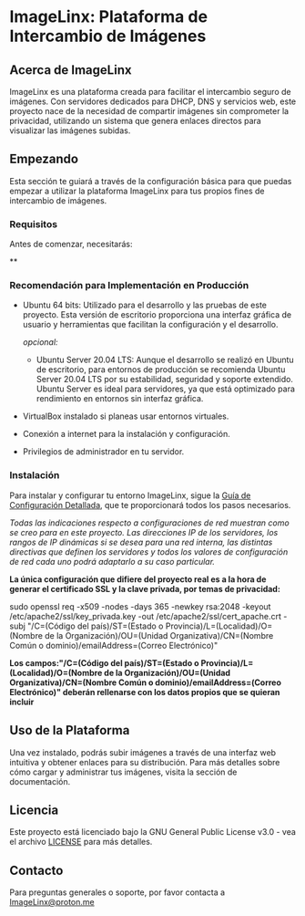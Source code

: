 # ImageLinx: Plataforma de Intercambio de Imágenes

## Acerca de ImageLinx

ImageLinx es una plataforma creada para facilitar el intercambio seguro de imágenes. Con servidores dedicados para DHCP, DNS y servicios web, este proyecto nace de la necesidad de compartir imágenes sin comprometer la privacidad, utilizando un sistema que genera enlaces directos para visualizar las imágenes subidas.

## Empezando

Esta sección te guiará a través de la configuración básica para que puedas empezar a utilizar la plataforma ImageLinx para tus propios fines de intercambio de imágenes.

### Requisitos

Antes de comenzar, necesitarás:

**

### Recomendación para Implementación en Producción

- Ubuntu 64 bits: Utilizado para el desarrollo y las pruebas de este proyecto. Esta versión de escritorio proporciona una interfaz gráfica de usuario y herramientas que facilitan la configuración y el desarrollo.
  
  *opcional:*
  - Ubuntu Server 20.04 LTS: Aunque el desarrollo se realizó en Ubuntu de escritorio, para entornos de producción se recomienda Ubuntu Server 20.04 LTS por su estabilidad, seguridad y soporte extendido. Ubuntu Server es ideal para servidores, ya que está optimizado para rendimiento en entornos sin interfaz gráfica.
    
- VirtualBox instalado si planeas usar entornos virtuales.
  
- Conexión a internet para la instalación y configuración.
  
- Privilegios de administrador en tu servidor.

### Instalación

Para instalar y configurar tu entorno ImageLinx, sigue la [Guía de Configuración Detallada](https://github.com/ImageLinx/ImageLinxPhotoSwap/blob/main/Setup_Guide.md), que te proporcionará todos los pasos necesarios.

*Todas las indicaciones respecto a configuraciones de red muestran como se creo para en este proyecto. Las direcciones IP de los servidores, los rangos de IP dinámicas si se desea para una red interna, las distintas directivas que definen los servidores y todos los valores de configuración de red cada uno podrá adaptarlo a su caso particular.*

**La única configuración que difiere del proyecto real es a la hora de generar el certificado SSL y la clave privada, por temas de privacidad:**

sudo openssl req -x509 -nodes -days 365 -newkey rsa:2048 -keyout /etc/apache2/ssl/key_privada.key -out /etc/apache2/ssl/cert_apache.crt -subj "/C=(Código del país)/ST=(Estado o Provincia)/L=(Localidad)/O=(Nombre de la Organización)/OU=(Unidad Organizativa)/CN=(Nombre Común o dominio)/emailAddress=(Correo Electrónico)"

**Los campos:"/C=(Código del país)/ST=(Estado o Provincia)/L=(Localidad)/O=(Nombre de la Organización)/OU=(Unidad Organizativa)/CN=(Nombre Común o dominio)/emailAddress=(Correo Electrónico)"  deberán rellenarse con los datos propios que se quieran incluir**

## Uso de la Plataforma

Una vez instalado, podrás subir imágenes a través de una interfaz web intuitiva y obtener enlaces para su distribución. Para más detalles sobre cómo cargar y administrar tus imágenes, visita la sección de documentación.

## Licencia

Este proyecto está licenciado bajo la GNU General Public License v3.0 - vea el archivo [LICENSE](LICENSE) para más detalles.



## Contacto

Para preguntas generales o soporte, por favor contacta a ImageLinx@proton.me




